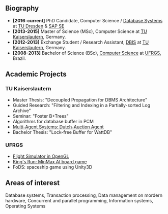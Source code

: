 ## Biography

- **[2016-current]** PhD Candidate, Computer Science / [Database Systems](https://wwwdb.inf.tu-dresden.de/) at [TU Dresden](https://tu-dresden.de/) & [SAP SE](https://www.sap.com/index.html)
- **[2013-2015]** Master of Science (MSc), Computer Science at [TU Kaiserslautern](http://www.uni-kl.de/startseite/), Germany.
- **[2012-2013]** Exchange Student / Research Assistant, [DBIS](http://lgis.informatik.uni-kl.de/cms/index.php?id=3) at [TU Kaiserslautern](http://www.uni-kl.de/startseite/), Germany.
- **[2008-2013]** Bachelor of Science (BSc), [Computer Science](http://www.inf.ufrgs.br/) at [UFRGS](http://www.ufrgs.com/), Brazil.

## Academic Projects


### TU Kaiserslautern

- Master Thesis: "Decoupled Propagation for DBMS Architecture"
- Guided Research: "Filtering and Indexing in a Partially-sorted Log Archive"
- Seminar: "Foster B+Trees"
- Algorithms for database buffer in PCM
- [Multi-Agent Systems: Dutch-Auction Agent](https://bitbucket.org/lslersch/mas-project/overview)
- Bachelor Thesis: "Lock-free Buffer for WattDB"
 
 
### UFRGS

- [Flight Simulator in OpenGL](https://github.com/llersch/fcg20111/wiki)
- [King's Run: MinMax AI board game](https://github.com/llersch/kingsrun/wiki)
- FoDS: spaceship game using Unity3D
 
 
## Areas of interest

Database systems, Transaction processing, Data management on mordern hardware, Concurrent and parallel programming, Information systems, Operating Systems
